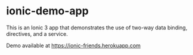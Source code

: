 # ionic-demo-app

This is an Ionic 3 app that demonstrates the use of two-way data binding, directives, and a service.

Demo available at https://ionic-friends.herokuapp.com

